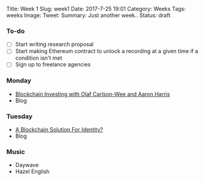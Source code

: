 Title: Week 1
Slug: week1
Date: 2017-7-25 19:01
Category: Weeks
Tags: weeks
Image: 
Tweet: 
Summary: Just another week..
Status: draft



### To-do

- [ ] Start writing research proposal
- [ ] Start making Ethereum contract to unlock a recording at a given time if a condition isn't met
- [ ] Sign up to freelance agencies

### Monday

- [Blockchain Investing with Olaf Carlson-Wee and Aaron Harris](http://blog.ycombinator.com/blockchain-investing-with-olaf-carlson-wee-and-aaron-harris/)
- Blog


<!-- div class="embed-responsive embed-responsive-16by9">
<iframe allowfullscreen
src="https://www.youtube.com/embed/9SYVX2wcMVM">
</iframe> </div -->



### Tuesday

- [A Blockchain Solution For Identity?](https://medium.com/humanizing-the-singularity/a-blockchain-solution-for-identity-51fbcae94caa)
- Blog

<!-- div class="embed-responsive embed-responsive-16by9">
<iframe allowfullscreen
src="https://www.youtube.com/embed/rxD9-hHCNz4">
</iframe> </div -->

### Music

- Daywave
- Hazel English
